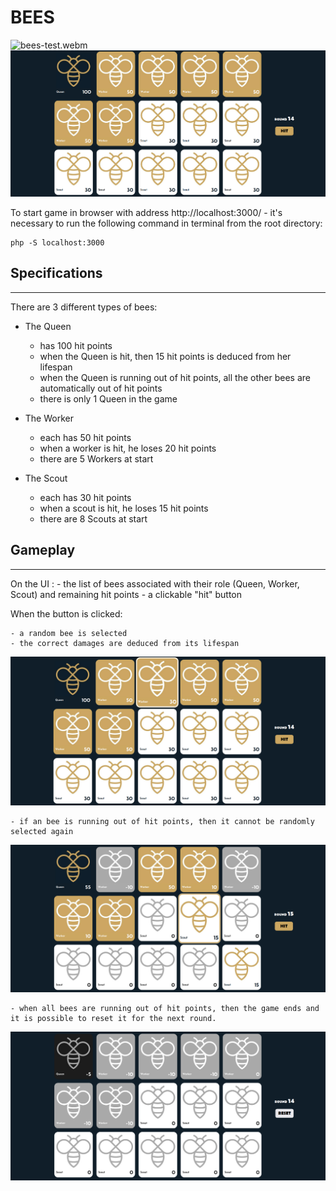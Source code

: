 # BEES
![bees-test.webm](https://github.com/nora-sch/Bees/assets/62623658/41cb9f29-51ed-495f-9957-aca5d7910821)
![interface of bees game](./img/bees-game.png)

To start game in browser with address http://localhost:3000/ - 
it's necessary to run the following command in terminal from the root directory:
```
php -S localhost:3000
```
## Specifications
-----------------
There are 3 different types of bees:

- The Queen
	- has 100 hit points
	- when the Queen is hit, then 15 hit points is deduced from her lifespan
	- when the Queen is running out of hit points, all the other bees are automatically out of hit points
	- there is only 1 Queen in the game

- The Worker
	- each has 50 hit points
	- when a worker is hit, he loses 20 hit points
	- there are 5 Workers at start 

- The Scout
	- each has 30 hit points
	- when a scout is hit, he loses 15 hit points
	- there are 8 Scouts at start


## Gameplay 
-----------
On the UI :
	- the list of bees associated with their role (Queen, Worker, Scout) and remaining hit points
	- a clickable "hit" button

When the button is clicked:

	- a random bee is selected 
	- the correct damages are deduced from its lifespan

  ![interface of bees game](./img/selected-bee.png)

	- if an bee is running out of hit points, then it cannot be randomly selected again

  ![interface of bees game](./img/disabled-bees.png)

	- when all bees are running out of hit points, then the game ends and it is possible to reset it for the next round.

  ![interface of bees game](./img/reset-game.png)


